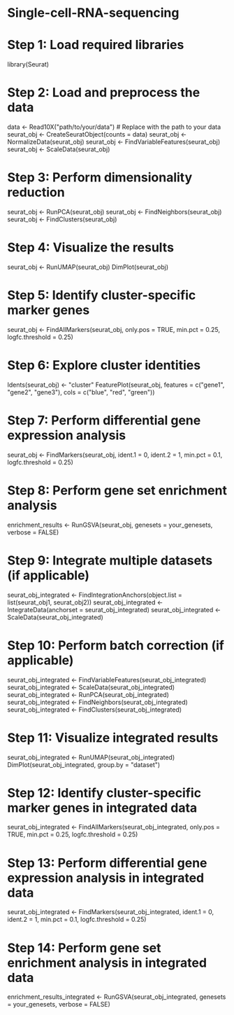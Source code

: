 # Single-cell-RNA-sequencing
# Step 1: Load required libraries
library(Seurat)

# Step 2: Load and preprocess the data
data <- Read10X("path/to/your/data")  # Replace with the path to your data
seurat_obj <- CreateSeuratObject(counts = data)
seurat_obj <- NormalizeData(seurat_obj)
seurat_obj <- FindVariableFeatures(seurat_obj)
seurat_obj <- ScaleData(seurat_obj)

# Step 3: Perform dimensionality reduction
seurat_obj <- RunPCA(seurat_obj)
seurat_obj <- FindNeighbors(seurat_obj)
seurat_obj <- FindClusters(seurat_obj)

# Step 4: Visualize the results
seurat_obj <- RunUMAP(seurat_obj)
DimPlot(seurat_obj)

# Step 5: Identify cluster-specific marker genes
seurat_obj <- FindAllMarkers(seurat_obj, only.pos = TRUE, min.pct = 0.25, logfc.threshold = 0.25)

# Step 6: Explore cluster identities
Idents(seurat_obj) <- "cluster"
FeaturePlot(seurat_obj, features = c("gene1", "gene2", "gene3"), cols = c("blue", "red", "green"))

# Step 7: Perform differential gene expression analysis
seurat_obj <- FindMarkers(seurat_obj, ident.1 = 0, ident.2 = 1, min.pct = 0.1, logfc.threshold = 0.25)

# Step 8: Perform gene set enrichment analysis
enrichment_results <- RunGSVA(seurat_obj, genesets = your_genesets, verbose = FALSE)

# Step 9: Integrate multiple datasets (if applicable)
seurat_obj_integrated <- FindIntegrationAnchors(object.list = list(seurat_obj1, seurat_obj2))
seurat_obj_integrated <- IntegrateData(anchorset = seurat_obj_integrated)
seurat_obj_integrated <- ScaleData(seurat_obj_integrated)

# Step 10: Perform batch correction (if applicable)
seurat_obj_integrated <- FindVariableFeatures(seurat_obj_integrated)
seurat_obj_integrated <- ScaleData(seurat_obj_integrated)
seurat_obj_integrated <- RunPCA(seurat_obj_integrated)
seurat_obj_integrated <- FindNeighbors(seurat_obj_integrated)
seurat_obj_integrated <- FindClusters(seurat_obj_integrated)

# Step 11: Visualize integrated results
seurat_obj_integrated <- RunUMAP(seurat_obj_integrated)
DimPlot(seurat_obj_integrated, group.by = "dataset")

# Step 12: Identify cluster-specific marker genes in integrated data
seurat_obj_integrated <- FindAllMarkers(seurat_obj_integrated, only.pos = TRUE, min.pct = 0.25, logfc.threshold = 0.25)

# Step 13: Perform differential gene expression analysis in integrated data
seurat_obj_integrated <- FindMarkers(seurat_obj_integrated, ident.1 = 0, ident.2 = 1, min.pct = 0.1, logfc.threshold = 0.25)

# Step 14: Perform gene set enrichment analysis in integrated data
enrichment_results_integrated <- RunGSVA(seurat_obj_integrated, genesets = your_genesets, verbose = FALSE)
